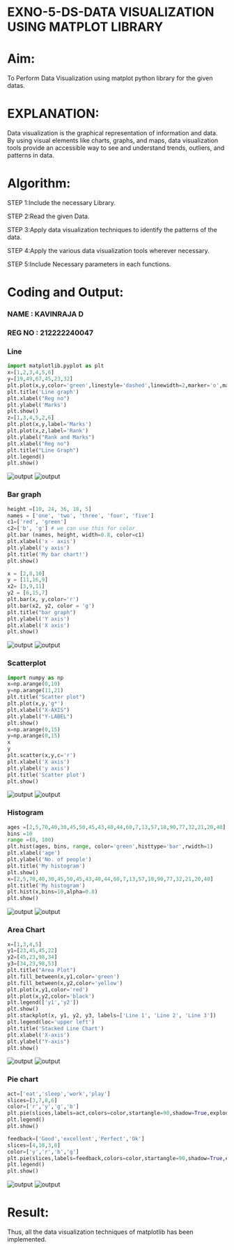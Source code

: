 # EXNO-5-DS-DATA VISUALIZATION USING MATPLOT LIBRARY

# Aim:
  To Perform Data Visualization using matplot python library for the given datas.

# EXPLANATION:
Data visualization is the graphical representation of information and data. By using visual elements like charts, graphs, and maps, data visualization tools provide an accessible way to see and understand trends, outliers, and patterns in data.

# Algorithm:
STEP 1:Include the necessary Library.

STEP 2:Read the given Data.

STEP 3:Apply data visualization techniques to identify the patterns of the data.

STEP 4:Apply the various data visualization tools wherever necessary.

STEP 5:Include Necessary parameters in each functions.
# Coding and Output:
### NAME : KAVINRAJA D
### REG NO : 212222240047
### Line
 ```python
import matplotlib.pyplot as plt
x=[1,2,3,4,5,6]
y=[19,49,67,45,23,32]
plt.plot(x,y,color='green',linestyle='dashed',linewidth=2,marker='o',markerfacecolor='blue',markersize=12)
plt.title('Line graph')
plt.xlabel("Reg no")
plt.ylabel('Marks')
plt.show()
z=[1,3,4,5,2,6]
plt.plot(x,y,label='Marks')
plt.plot(x,z,label='Rank')
plt.ylabel("Rank and Marks")
plt.xlabel("Reg no")
plt.title("Line Graph")
plt.legend()
plt.show()
```
![output](./output/o1.png)
![output](./output/o2.png)
### Bar graph
```python
height =[10, 24, 36, 18, 5]
names = ['one', 'two', 'three', 'four', 'five']
c1=['red', 'green']
c2=['b', 'g'] # we can use this for color
plt.bar (names, height, width=0.8, color=c1)
plt.xlabel('x - axis')
plt.ylabel('y axis')
plt.title('My bar chart!')
plt.show()

x = [2,8,10]
y = [11,16,9]
x2= [3,9,11]
y2 = [6,15,7]
plt.bar(x, y,color='r')
plt.bar(x2, y2, color = 'g')
plt.title("bar graph")
plt.ylabel('Y axis')
plt.xlabel('X axis')
plt.show()
```
![output](./output/o7.png)
![output](./output/o8.png)
### Scatterplot
```python
import numpy as np
x=np.arange(0,10)
y=np.arange(11,21)
plt.title("Scatter plot")
plt.plot(x,y,'g*')
plt.xlabel("X-AXIS")
plt.ylabel("Y-LABEL")
plt.show()
x=np.arange(0,15)
y=np.arange(0,15)
x
y
plt.scatter(x,y,c='r')
plt.xlabel('X axis')
plt.ylabel('y axis')
plt.title('Scatter plot')
plt.show()
```
![output](./output/o3.png)
![output](./output/o4.png)

### Histogram
```python
ages =[2,5,70,40,30,45,50,45,43,40,44,60,7,13,57,18,90,77,32,21,20,40]
bins =10
range =(0, 100)
plt.hist(ages, bins, range, color='green',histtype='bar',rwidth=1)
plt.xlabel('age')
plt.ylabel('No. of people')
plt.title('My histogram')
plt.show()
x=[2,5,70,40,30,45,50,45,43,40,44,60,7,13,57,18,90,77,32,21,20,40]
plt.title('My histogram')
plt.hist(x,bins=10,alpha=0.8)
plt.show()
```
![output](./output/o9.png)
![output](./output/o10.png)
### Area Chart
```py
x=[1,3,4,5]
y1=[23,45,45,22]
y2=[45,23,98,34]
y3=[34,23,98,53]
plt.title("Area Plot")
plt.fill_between(x,y1,color='green')
plt.fill_between(x,y2,color='yellow')
plt.plot(x,y1,color='red')
plt.plot(x,y2,color='black')
plt.legend(['y1','y2'])
plt.show()
plt.stackplot(x, y1, y2, y3, labels=['Line 1', 'Line 2', 'Line 3'])
plt.legend(loc='upper left')
plt.title('Stacked Line Chart')
plt.xlabel('X-axis')
plt.ylabel("Y-axis")
plt.show()
```
![output](./output/o5.png)
![output](./output/o6.png)
### Pie chart
```python
act=['eat','sleep','work','play']
slices=[3,7,8,6]
color=['r','y','g','b']
plt.pie(slices,labels=act,colors=color,startangle=90,shadow=True,explode=(0.1,0.1,0.1,0.1),radius=1.2,autopct='%1.1f%%')
plt.legend()
plt.show()

feedback=['Good','excellent','Perfect','Ok']
slices=[4,10,3,8]
color=['y','r','b','g']
plt.pie(slices,labels=feedback,colors=color,startangle=90,shadow=True,explode=(0.1,0.1,0.1,0.1),radius=1.2,autopct='%1.1f%%')
plt.legend()
plt.show()
```
![output](./output/o11.png)
![output](./output/o12.png)
# Result:
Thus, all the data visualization techniques of matplotlib has been implemented.